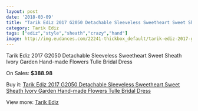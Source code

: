 ```yaml
---
layout: post
date: '2018-03-09'
title: "Tarik Ediz 2017 G2050 Detachable Sleeveless Sweetheart Sweet Sheath Ivory Garden Hand-made Flowers Tulle Bridal Dress"
category: Tarik Ediz
tags: ["ediz","style","sheath","crazy","hand"]
image: http://img.eudances.com/22241-thickbox_default/tarik-ediz-2017-g2050-detachable-sleeveless-sweetheart-sweet-sheath-ivory-garden-hand-made-flowers-tulle-bridal-dress.jpg
---
```

Tarik Ediz 2017 G2050 Detachable Sleeveless Sweetheart Sweet Sheath Ivory Garden Hand-made Flowers Tulle Bridal Dress

On Sales: **$388.98**
<a href="https://www.eudances.com/en/tarik-ediz/7107-tarik-ediz-2017-g2050-detachable-sleeveless-sweetheart-sweet-sheath-ivory-garden-hand-made-flowers-tulle-bridal-dress.html"><amp-img layout="responsive" width="600" height="600" src="//img.eudances.com/22241-thickbox_default/tarik-ediz-2017-g2050-detachable-sleeveless-sweetheart-sweet-sheath-ivory-garden-hand-made-flowers-tulle-bridal-dress.jpg" alt="Tarik Ediz 2017 G2050 Detachable Sleeveless Sweetheart Sweet Sheath Ivory Garden Hand-made Flowers Tulle Bridal Dress 0" /></a>
<a href="https://www.eudances.com/en/tarik-ediz/7107-tarik-ediz-2017-g2050-detachable-sleeveless-sweetheart-sweet-sheath-ivory-garden-hand-made-flowers-tulle-bridal-dress.html"><amp-img layout="responsive" width="600" height="600" src="//img.eudances.com/22245-thickbox_default/tarik-ediz-2017-g2050-detachable-sleeveless-sweetheart-sweet-sheath-ivory-garden-hand-made-flowers-tulle-bridal-dress.jpg" alt="Tarik Ediz 2017 G2050 Detachable Sleeveless Sweetheart Sweet Sheath Ivory Garden Hand-made Flowers Tulle Bridal Dress 1" /></a>
<a href="https://www.eudances.com/en/tarik-ediz/7107-tarik-ediz-2017-g2050-detachable-sleeveless-sweetheart-sweet-sheath-ivory-garden-hand-made-flowers-tulle-bridal-dress.html"><amp-img layout="responsive" width="600" height="600" src="//img.eudances.com/22244-thickbox_default/tarik-ediz-2017-g2050-detachable-sleeveless-sweetheart-sweet-sheath-ivory-garden-hand-made-flowers-tulle-bridal-dress.jpg" alt="Tarik Ediz 2017 G2050 Detachable Sleeveless Sweetheart Sweet Sheath Ivory Garden Hand-made Flowers Tulle Bridal Dress 2" /></a>
<a href="https://www.eudances.com/en/tarik-ediz/7107-tarik-ediz-2017-g2050-detachable-sleeveless-sweetheart-sweet-sheath-ivory-garden-hand-made-flowers-tulle-bridal-dress.html"><amp-img layout="responsive" width="600" height="600" src="//img.eudances.com/22243-thickbox_default/tarik-ediz-2017-g2050-detachable-sleeveless-sweetheart-sweet-sheath-ivory-garden-hand-made-flowers-tulle-bridal-dress.jpg" alt="Tarik Ediz 2017 G2050 Detachable Sleeveless Sweetheart Sweet Sheath Ivory Garden Hand-made Flowers Tulle Bridal Dress 3" /></a>
<a href="https://www.eudances.com/en/tarik-ediz/7107-tarik-ediz-2017-g2050-detachable-sleeveless-sweetheart-sweet-sheath-ivory-garden-hand-made-flowers-tulle-bridal-dress.html"><amp-img layout="responsive" width="600" height="600" src="//img.eudances.com/22242-thickbox_default/tarik-ediz-2017-g2050-detachable-sleeveless-sweetheart-sweet-sheath-ivory-garden-hand-made-flowers-tulle-bridal-dress.jpg" alt="Tarik Ediz 2017 G2050 Detachable Sleeveless Sweetheart Sweet Sheath Ivory Garden Hand-made Flowers Tulle Bridal Dress 4" /></a>

Buy it: [Tarik Ediz 2017 G2050 Detachable Sleeveless Sweetheart Sweet Sheath Ivory Garden Hand-made Flowers Tulle Bridal Dress](https://www.eudances.com/en/tarik-ediz/7107-tarik-ediz-2017-g2050-detachable-sleeveless-sweetheart-sweet-sheath-ivory-garden-hand-made-flowers-tulle-bridal-dress.html "Tarik Ediz 2017 G2050 Detachable Sleeveless Sweetheart Sweet Sheath Ivory Garden Hand-made Flowers Tulle Bridal Dress")

View more: [Tarik Ediz](https://www.eudances.com/en/109-tarik-ediz "Tarik Ediz")